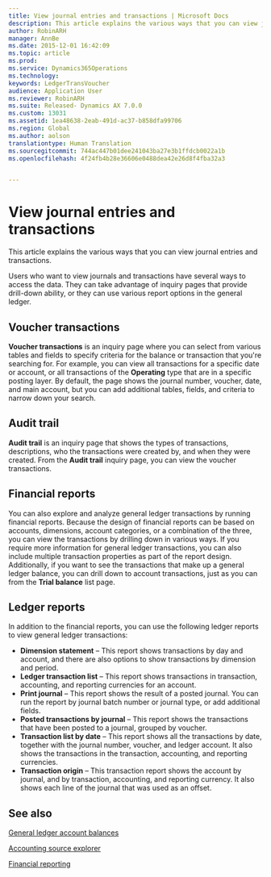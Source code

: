 ```yaml
---
title: View journal entries and transactions | Microsoft Docs
description: This article explains the various ways that you can view journal entries and transactions.
author: RobinARH
manager: AnnBe
ms.date: 2015-12-01 16:42:09
ms.topic: article
ms.prod: 
ms.service: Dynamics365Operations
ms.technology: 
keywords: LedgerTransVoucher
audience: Application User
ms.reviewer: RobinARH
ms.suite: Released- Dynamics AX 7.0.0
ms.custom: 13031
ms.assetid: 1ea48638-2eab-491d-ac37-b858dfa99706
ms.region: Global
ms.author: aolson
translationtype: Human Translation
ms.sourcegitcommit: 744ac447b01dee241043ba27e3b1ffdcb0022a1b
ms.openlocfilehash: 4f24fb4b28e36606e0488dea42e26d8f4fba32a3


---
```


# <a name="view-journal-entries-and-transactions"></a>View journal entries and transactions

This article explains the various ways that you can view journal entries and transactions. 

Users who want to view journals and transactions have several ways to access the data. They can take advantage of inquiry pages that provide drill-down ability, or they can use various report options in the general ledger.

## <a name="voucher-transactions"></a>Voucher transactions
**Voucher transactions** is an inquiry page where you can select from various tables and fields to specify criteria for the balance or transaction that you're searching for. For example, you can view all transactions for a specific date or account, or all transactions of the **Operating** type that are in a specific posting layer. By default, the page shows the journal number, voucher, date, and main account, but you can add additional tables, fields, and criteria to narrow down your search.

## <a name="audit-trail"></a>Audit trail
**Audit trail** is an inquiry page that shows the types of transactions, descriptions, who the transactions were created by, and when they were created. From the **Audit trail** inquiry page, you can view the voucher transactions.

## <a name="financial-reports"></a>Financial reports
You can also explore and analyze general ledger transactions by running financial reports. Because the design of financial reports can be based on accounts, dimensions, account categories, or a combination of the three, you can view the transactions by drilling down in various ways. If you require more information for general ledger transactions, you can also include multiple transaction properties as part of the report design. Additionally, if you want to see the transactions that make up a general ledger balance, you can drill down to account transactions, just as you can from the **Trial balance** list page.

## <a name="ledger-reports"></a>Ledger reports
In addition to the financial reports, you can use the following ledger reports to view general ledger transactions:

-   **Dimension statement** – This report shows transactions by day and account, and there are also options to show transactions by dimension and period.
-   **Ledger transaction list** – This report shows transactions in transaction, accounting, and reporting currencies for an account.
-   **Print journal** – This report shows the result of a posted journal. You can run the report by journal batch number or journal type, or add additional fields.
-   **Posted transactions by journal** – This report shows the transactions that have been posted to a journal, grouped by voucher.
-   **Transaction list by date** – This report shows all the transactions by date, together with the journal number, voucher, and ledger account. It also shows the transactions in the transaction, accounting, and reporting currencies.
-   **Transaction origin** – This transaction report shows the account by journal, and by transaction, accounting, and reporting currency. It also shows each line of the journal that was used as an offset.


<a name="see-also"></a>See also
--------

[General ledger account balances](https://docs.microsoft.com/en-us/dynamics365/operations/financials/general-ledger/general-ledger-account-balances)

[Accounting source explorer](https://ax.help.dynamics.com/en/?post_type=incsub_wiki&p=245244)

[Financial reporting](https://docs.microsoft.com/en-us/dynamics365/operations/financials/general-ledger/financial-reporting)




<!--HONumber=Feb17_HO3-->


